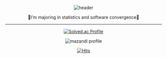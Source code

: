 <div align = center>
    
  ![header](https://capsule-render.vercel.app/api?type=waving&color=auto&height=200&section=header&text=🌷DAHEEDA🌷&fontSize=70)
  
  🍦I’m majoring in statistics and software convergence🎈
    
    
----------------------
    
    
[![Solved.ac Profile](http://mazassumnida.wtf/api/generate_badge?boj=chlek555)](https://solved.ac/chlek555)
  
![mazandi profile](http://mazandi.herokuapp.com/api?handle=chlek555&theme=warm)
  
  [![Hits](https://hits.seeyoufarm.com/api/count/incr/badge.svg?url=https%3A%2F%2Fgithub.com%2Fdaheeda&count_bg=%23A1AFFF&title_bg=%23FF6D6D&icon=twitch.svg&icon_color=%23FFFFFF&title=hits&edge_flat=false)](https://hits.seeyoufarm.com)
